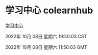# 学习中心 colearnhub
[学习中心](http://27.19.33.125:56308/colearnhub/)

2022年 10月 08日 星期六 19:50:03 CST

2022年 10月 08日 星期六 11:50:03 GMT

